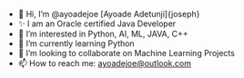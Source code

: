 - 👋 Hi, I’m @ayoadejoe [Ayoade Adetunji]{joseph}
- ✨ I am an Oracle certified Java Developer
- 👀 I’m interested in Python, AI, ML, JAVA, C++
- 🌱 I’m currently learning Python
- 💞️ I’m looking to collaborate on Machine Learning Projects
- 📫 How to reach me: ayoadejoe@outlook.com

<!---
ayoadejoe/ayoadejoe is a ✨ special ✨ repository because its `README.md` (this file) appears on your GitHub profile.
You can click the Preview link to take a look at your changes.
--->
